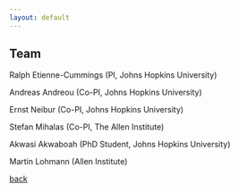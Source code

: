 ```yaml
---
layout: default
---
```


## Team

Ralph Etienne-Cummings (PI, Johns Hopkins University)

Andreas Andreou (Co-PI, Johns Hopkins University)

Ernst Neibur (Co-PI, Johns Hopkins University)

Stefan Mihalas (Co-PI, The Allen Institute)

Akwasi Akwaboah (PhD Student, Johns Hopkins University)

Martin Lohmann (Allen Institute)


[back](./)
